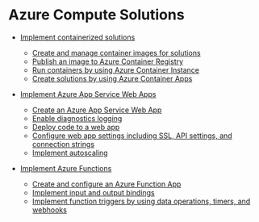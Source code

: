 # Azure Compute Solutions
- [Implement containerized solutions](Compute/Containers/README.md)
    - [Create and manage container images for solutions]()
    - [Publish an image to Azure Container Registry]()
    - [Run containers by using Azure Container Instance]()
    - [Create solutions by using Azure Container Apps]()

- [Implement Azure App Service Web Apps]()
    - [Create an Azure App Service Web App]()
    - [Enable diagnostics logging]()
    - [Deploy code to a web app]()
    - [Configure web app settings including SSL, API settings, and connection strings]()
    - [Implement autoscaling]()

- [Implement Azure Functions]()
    - [Create and configure an Azure Function App]()
    - [Implement input and output bindings]()
    - [Implement function triggers by using data operations, timers, and webhooks]()
